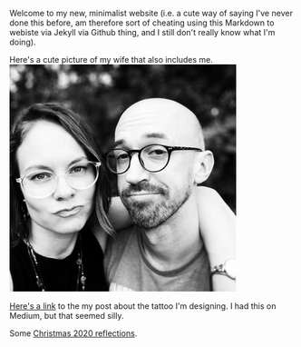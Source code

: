 Welcome to my new, minimalist website (i.e. a cute way of saying I've never done this before,
am therefore sort of cheating using this Markdown to webiste via Jekyll via Github thing, and
I still don't really know what I'm doing).

Here's a cute picture of my wife that also includes me.
![Image](lib/profile_pic.jpg)

[Here's a link](posts/tattoo.md) to the my post about the tattoo I'm designing. I had this on Medium,
but that seemed silly.

Some [Christmas 2020 reflections](posts/christmas.md).

